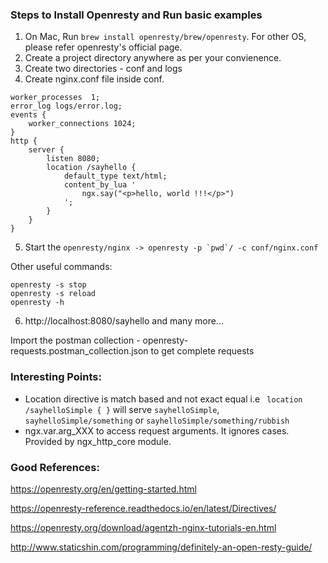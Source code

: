 ### Steps to Install Openresty and Run basic examples

1. On Mac, Run ```brew install openresty/brew/openresty```. For other OS, please refer openresty's official page.
2. Create a project directory anywhere as per your convienence.
3. Create two directories - conf and logs
4. Create nginx.conf file inside conf.
```$xslt
worker_processes  1;
error_log logs/error.log;
events {
    worker_connections 1024;
}
http {
    server {
        listen 8080;
        location /sayhello {
            default_type text/html;
            content_by_lua '
                ngx.say("<p>hello, world !!!</p>")
            ';
        }
    }
}
```
                                      
5. Start the ```openresty/nginx -> openresty -p `pwd`/ -c conf/nginx.conf```

Other useful commands:
```
openresty -s stop
openresty -s reload
openresty -h
```

6. http://localhost:8080/sayhello and many more...

Import the postman collection - openresty-requests.postman_collection.json to get complete requests


### Interesting Points:

* Location directive is match based and not exact equal i.e ``` location /sayhelloSimple { }``` will serve ```sayhelloSimple```,
```sayhelloSimple/something``` or ```sayhelloSimple/something/rubbish```
* ngx.var.arg_XXX to access request arguments. It ignores cases. Provided by ngx_http_core module.


   
### Good References:

https://openresty.org/en/getting-started.html

https://openresty-reference.readthedocs.io/en/latest/Directives/

https://openresty.org/download/agentzh-nginx-tutorials-en.html

http://www.staticshin.com/programming/definitely-an-open-resty-guide/

